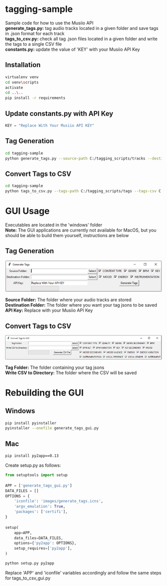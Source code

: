 # tagging-sample
Sample code for how to use the Musiio API\
**generate_tags.py:** tag audio tracks located in a given folder and save tags in .json format for each track\
**tags_to_csv.py:** check all tag .json files located in a given folder and write the tags to a single CSV file\
**constants.py:** update the value of 'KEY' with your Musiio API Key

## Installation
```bash
virtualenv venv
cd venv\scripts
activate
cd ..\..
pip install -r requirements
```

## Update constants.py with API Key
```python
KEY = "Replace With Your Musiio API KEY"
```

## Tag Generation

```bash
cd tagging-sample
python generate_tags.py --source-path C:/tagging_scripts/tracks --destination-path C:/tagging_scripts/tags --tag-selection "content type" "genre" "bpm" "key" "mood" "energy" "instrumentation"
```

## Convert Tags to CSV
```bash
cd tagging-sample
python tags_to_csv.py --tags-path C:/tagging_scripts/tags --tags-csv C:/tagging_scripts --tags-types "genre" "genre secondary" "mood" "mood secondary" "energy" "vocal presence" "instrument"
```


# GUI Usage

Executables are located in the 'windows' folder\
**Note:** The GUI applications are currently not available for MacOS, but you should be able to build them yourself, instructions are below

## Tag Generation
![Tag Generation](https://github.com/musiio-user/tagging-sample/blob/patch-5/images/generate_tags_gui.png)

**Source Folder:** The folder where your audio tracks are stored\
**Destination Folder:** The folder where you want your tag jsons to be saved\
**API Key:** Replace with your Musiio API Key


## Convert Tags to CSV
![Convert Tags to CSV](https://github.com/musiio-user/tagging-sample/blob/patch-5/images/tags_to_csv_gui.png)

**Tag Folder:** The folder containing your tag jsons\
**Write CSV to Directory:** The folder where the CSV will be saved

# Rebuilding the GUI

## Windows
```bash
pip install pyinstaller
pyinstaller --onefile generate_tags_gui.py
```
## Mac
```bash
pip install py2app==0.13
```

Create setup.py as follows:

```python
from setuptools import setup

APP = ['generate_tags_gui.py']
DATA_FILES = []
OPTIONS = {
    'iconfile': 'images/generate_tags.icns',
    'argv_emulation': True,
    'packages': ['certifi'],
}

setup(
    app=APP,
    data_files=DATA_FILES,
    options={'py2app': OPTIONS},
    setup_requires=['py2app'],
)
```
```bash
python setup.py py2app
```
Replace 'APP' and 'iconfile' variables accordingly and follow the same steps for tags_to_csv_gui.py
